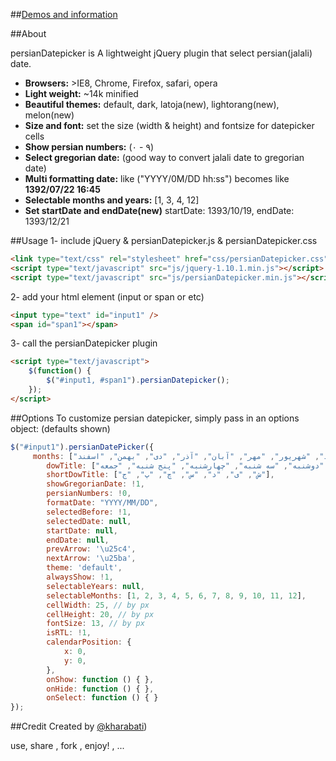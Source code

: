 ##[Demos and information](http://behzadi.github.io/persianDatepicker/ "http://behzadi.github.io/persianDatepicker/")

##About

persianDatepicker is A lightweight jQuery plugin that select persian(jalali) date. 
  
- **Browsers:** >IE8, Chrome, Firefox, safari, opera  
- **Light weight:** ~14k minified
- **Beautiful themes:** default, dark, latoja(new), lightorang(new), melon(new)
- **Size and font:** set the size (width & height) and fontsize for datepicker cells
- **Show persian numbers:** (۰ - ۹)
- **Select gregorian date:** (good way to convert jalali date to gregorian date)
- **Multi formatting date:** like ("YYYY/0M/DD hh:ss") becomes like **1392/07/22 16:45**
- **Selectable months and years:**  [1, 3, 4, 12]
- **Set startDate and endDate(new)** startDate: 1393/10/19, endDate: 1393/12/21

##Usage
1- include jQuery & persianDatepicker.js & persianDatepicker.css
```html
<link type="text/css" rel="stylesheet" href="css/persianDatepicker.css" />
<script type="text/javascript" src="js/jquery-1.10.1.min.js"></script>
<script type="text/javascript" src="js/persianDatepicker.min.js"></script>
```

2- add your html element (input or span or etc)
```html
<input type="text" id="input1" />
<span id="span1"></span>
```
3- call the persianDatepicker plugin
```html
<script type="text/javascript">
    $(function() {
        $("#input1, #span1").persianDatepicker();       
    });
</script>
```

##Options
To customize persian datepicker, simply pass in an options object: (defaults shown)
```javascript
$("#input1").persianDatePicker({
     months: ["فروردین", "اردیبهشت", "خرداد", "تیر", "مرداد", "شهریور", "مهر", "آبان", "آذر", "دی", "بهمن", "اسفند"],
        dowTitle: ["شنبه", "یکشنبه", "دوشنبه", "سه شنبه", "چهارشنبه", "پنج شنبه", "جمعه"],
        shortDowTitle: ["ش", "ی", "د", "س", "چ", "پ", "ج"],
        showGregorianDate: !1,
        persianNumbers: !0,
        formatDate: "YYYY/MM/DD",
        selectedBefore: !1,
        selectedDate: null,
        startDate: null,
        endDate: null,
        prevArrow: '\u25c4',
        nextArrow: '\u25ba',
        theme: 'default',
        alwaysShow: !1,
        selectableYears: null,
        selectableMonths: [1, 2, 3, 4, 5, 6, 7, 8, 9, 10, 11, 12],
        cellWidth: 25, // by px
        cellHeight: 20, // by px
        fontSize: 13, // by px                
        isRTL: !1,
        calendarPosition: {
            x: 0,
            y: 0,
        },
        onShow: function () { },
        onHide: function () { },
        onSelect: function () { }
});
```

##Credit
Created by [@kharabati](http://twitter.com/kharabati "@kharabati"))

use, share , fork , enjoy! , ...
